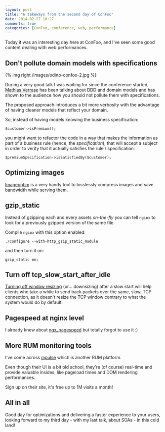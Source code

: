 ```yaml
---
layout: post
title: "6 takeways from the second day of ConFoo"
date: 2014-02-27 18:27
comments: true
categories: [ConFoo, conference, web, performance]
---
```


Today it was an interesting day here at ConFoo, and I've
seen some good content dealing with web performances.

<!-- more -->

## Don't pollute domain models with specifications

{% img right /images/odino-confoo-2.jpg %}

During a very good talk I was waiting for since the conference started,
[Mathias Verrase](http://twitter.com/mathiasverraes) has been talking
about DDD and domain models and has shown to the audience how you
should not pollute them with specifications.

The proposed approach introduces a bit more verbosity with the advantage
of having cleaner models that reflect your domain.

So, instead of having models knowing the business specification:

```
$customer->isPremium();
```

you might want to refactor the code in a way that makes the
information as part of a business rule (hence, the *specification*),
that will accept a subject in order to verify that it actually
satisfies the rule / specification:


```
$premiumSpecification->isSatisfiedBy($customer);
```

## Optimizing images

[Imageoptim](http://imageoptim.com/) is a very handy tool to losslessly compress images
and save bandwidth while serving them.

## gzip_static

Instead of gzipping each and every assets *on-the-fly* you can tell `nginx`
to look for a previously gzipped version of the same file.

Compile `nginx` with this option enabled:

```
./configure --with-http_gzip_static_module
```

and then turn it on:

```
gzip_static on;
```

## Turn off tcp_slow_start_after_idle

[Turning off window resizing](http://www.lognormal.com/blog/2012/09/27/linux-tcpip-tuning/)
(or... downsizing) after a slow start will help clients who take a while
to send back packets over the same, slow, TCP connection, as it doesn't resize
the TCP window contrary to what the system would do by default.

## Pagespeed at nginx level

I already knew about [ngx_pagespeed](https://github.com/pagespeed/ngx_pagespeed)
but totally forgot to use it :)

## More RUM monitoring tools

I've come across [mpulse](https://mpulse.soasta.com) which is another RUM platform.

Even though their UI is a bit old school, they're (of course) real-time and provide
valuable insides, like pageload times and DOM rendering performances.

Sign up on their site, it's free up to 1M visits a month!

## All in all

Good day for optimizations and delivering a faster experience to your users, looking
forward to my third day - with my last talk, about SOAs - in this cold land!